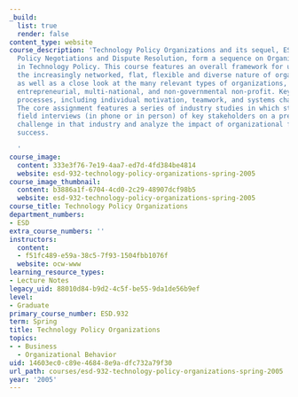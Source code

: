 ```yaml
---
_build:
  list: true
  render: false
content_type: website
course_description: 'Technology Policy Organizations and its sequel, ESD.933, Technology
  Policy Negotiations and Dispute Resolution, form a sequence on Organizational Processes
  in Technology Policy. This course features an overall framework for understanding
  the increasingly networked, flat, flexible and diverse nature of organizations,
  as well as a close look at the many relevant types of organizations, including regulatory,
  entrepreneurial, multi-national, and non-governmental non-profit. Key organizational
  processes, including individual motivation, teamwork, and systems change are featured.
  The core assignment features a series of industry studies in which students conduct
  field interviews (in phone or in person) of key stakeholders on a pressing policy
  challenge in that industry and analyze the impact of organizational factors on policy
  success.

  '
course_image:
  content: 333e3f76-7e19-4aa7-ed7d-4fd384be4814
  website: esd-932-technology-policy-organizations-spring-2005
course_image_thumbnail:
  content: b3886a1f-6704-4cd0-2c29-48907dcf98b5
  website: esd-932-technology-policy-organizations-spring-2005
course_title: Technology Policy Organizations
department_numbers:
- ESD
extra_course_numbers: ''
instructors:
  content:
  - f51fc489-e59a-38c5-7f93-1504fbb1076f
  website: ocw-www
learning_resource_types:
- Lecture Notes
legacy_uid: 88010d84-b9d2-4c5f-be55-9da1de56b9ef
level:
- Graduate
primary_course_number: ESD.932
term: Spring
title: Technology Policy Organizations
topics:
- - Business
  - Organizational Behavior
uid: 14603ec0-c89e-4684-8e9a-dfc732a79f30
url_path: courses/esd-932-technology-policy-organizations-spring-2005
year: '2005'
---
```

